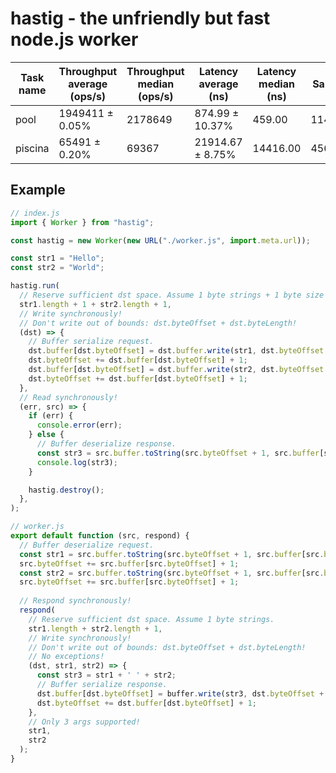 # hastig - the unfriendly but fast node.js worker

| Task name | Throughput average (ops/s) | Throughput median (ops/s) | Latency average (ns) | Latency median (ns) | Samples |
| --------- | -------------------------- | ------------------------- | -------------------- | ------------------- | ------- |
| pool      | 1949411 ± 0.05%            | 2178649                   | 874.99 ± 10.37%      | 459.00              | 1147565 |
| piscina   | 65491 ± 0.20%              | 69367                     | 21914.67 ± 8.75%     | 14416.00            | 45632   |

## Example

```js
// index.js
import { Worker } from "hastig";

const hastig = new Worker(new URL("./worker.js", import.meta.url));

const str1 = "Hello";
const str2 = "World";

hastig.run(
  // Reserve sufficient dst space. Assume 1 byte strings + 1 byte size prefix.
  str1.length + 1 + str2.length + 1,
  // Write synchronously!
  // Don't write out of bounds: dst.byteOffset + dst.byteLength!
  (dst) => {
    // Buffer serialize request.
    dst.buffer[dst.byteOffset] = dst.buffer.write(str1, dst.byteOffset + 1, str1.length, 'ascii');
    dst.byteOffset += dst.buffer[dst.byteOffset] + 1;
    dst.buffer[dst.byteOffset] = dst.buffer.write(str2, dst.byteOffset + 1, str2.length, 'ascii');
    dst.byteOffset += dst.buffer[dst.byteOffset] + 1;
  },
  // Read synchronously!
  (err, src) => {
    if (err) {
      console.error(err);
    } else {
      // Buffer deserialize response. 
      const str3 = src.buffer.toString(src.byteOffset + 1, src.buffer[src.byteOffset])); // "Hello World"
      console.log(str3);
    }

    hastig.destroy();
  },
);
```

```js
// worker.js
export default function (src, respond) {
  // Buffer deserialize request. 
  const str1 = src.buffer.toString(src.byteOffset + 1, src.buffer[src.byteOffset]); // "Hello"
  src.byteOffset += src.buffer[src.byteOffset] + 1;
  const str2 = src.buffer.toString(src.byteOffset + 1, src.buffer[src.byteOffset]); // "World"
  src.byteOffset += src.buffer[src.byteOffset] + 1;
  
  // Respond synchronously!
  respond(
    // Reserve sufficient dst space. Assume 1 byte strings.
    str1.length + str2.length + 1,
    // Write synchronously!
    // Don't write out of bounds: dst.byteOffset + dst.byteLength!
    // No exceptions!
    (dst, str1, str2) => {
      const str3 = str1 + ' ' + str2;
      // Buffer serialize response.
      dst.buffer[dst.byteOffset] = buffer.write(str3, dst.byteOffset + 1, str3.length, 'ascii'); // "Hello World" 
      dst.byteOffset += dst.buffer[dst.byteOffset] + 1;
    },
    // Only 3 args supported!
    str1,
    str2
  );
}
```
